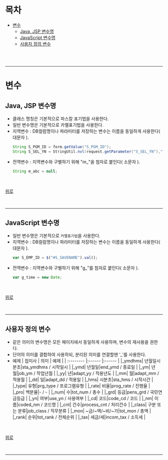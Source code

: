 # 목차

- [변수](#변수)
    - [Java, JSP 변수명](#java-jsp-변수명)
    - [JavaScript 변수명](#javascript-변수명)
    - [사용자 정의 변수](#사용자-정의-변수)

<br>
<br>
<hr>

# 변수
## Java, JSP 변수명
- 클래스 명칭은 기본적으로 파스칼 표기법을 사용한다.
- 일반 변수명은 기본적으로 카멜표기법을 사용한다.
- 지역변수 : DB컬럼명이나 파라미터를 저장하는 변수는 이름을 동일하게 사용한다( 대문자 ).
    ```java
    String S_PGM_ID = form.getValue("S_PGM_ID");
    String S_SEL_YN = StringUtil.nvl(request.getParameter("S_SEL_YN"),"N");
    ```
- 전역변수 : 지역변수와 구별하기 위해 "m_"을 첨자로 붙인다( 소문자 ).
    ```java
    String m_abc = null;
    ```

<br>

[위로](#목차)

<br>
<hr>

## JavaScript 변수명
- 일반 변수명은 기본적으로 `카멜표기법`을 사용한다.
- 지역변수 : DB컬럼명이나 파라미터를 저장하는 변수는 이름을 동일하게 사용한다( 대문자 ).
    ```js
    var S_EMP_ID = $("#S_SAVENAME").val(); 
    ```
- 전역변수 : 지역변수와 구별하기 위해 "g_"를 첨자로 붙인다( 소문자 ).
    ```js
    var g_time = new Date;
    ```

<br>

[위로](#목차)

<br>
<hr>

## 사용자 정의 변수
- 같은 의미의 변수명은 모든 페이지에서 동일하게 사용하며, 변수의 재사용을 권한다.
- 단어의 의미를 결합하여 사용하되, 분리된 의미를 연결할땐 ‘_’를 사용한다.
- 예제
    | 접미사     | 의미   | 예제 |
    | :-------- |:------ |:------ |
    |_ymdhms| 년월일시분초|sta_ymdhms / 시작일시 |
    |_ymd| 년월일|end_ymd / 종료일 |
    |_ym| 년월|job_ym / 작업년월 |
    |_yy| 년|adapt_yy / 적용년도 |
    |_mm| 월|adapt_mm / 적용월 |
    |_dd| 일|adapt_dd / 적용일 |
    |_hms| 시분초|sta_hms / 시작시간 |
    |_type| 유형|prg_type / 프로그램유형 |
    |_rate| 비율|prog_rate / 진행율 |
    |_pro| 백분율|- / - |
    |_num| 수|tot_num / 총수 |
    |_grd| 등급|pens_grd / 국민연금등급 |
    |_yn| 여부|use_yn / 사용여부 |
    |_cd| 코드|code_cd / 코드 |
    |_nm| 이름|coded_nm / 코드명 |
    |_cnt| 건수|process_cnt / 처리건수 |
    |_class| 구분 또는 분류|job_class / 직무분류 |
    |_mon| ~금/~액/~비/~가|tot_mon / 총액 |
    |_rank| 순위|tot_rank / 전체순위 |
    |_tax| 세금/세|incom_tax / 소득세  |
    
<br>

[위로](#목차)

<br>
<hr>
